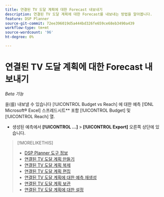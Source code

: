 ```yaml
---
title: 연결된 TV 도달 계획에 대한 Forecast 내보내기
description: 연결된 TV 도달 계획에 대한 Forecast를 내보내는 방법을 알아봅니다.
feature: DSP Planner
source-git-commit: 72ee396019d5a444bd326fe659ce68eb3490a439
workflow-type: tm+mt
source-wordcount: '96'
ht-degree: 0%

---
```


# 연결된 TV 도달 계획에 대한 Forecast 내보내기

*Beta 기능*

을(를) 내보낼 수 있습니다 [!UICONTROL Budget vs Reach] 에 대한 예측 [!DNL Microsoft® Excel] 스프레드시트** 포함 [!UICONTROL Budget] 및 [!UICONTROL Reach] 열.

* 생성된 예측에서 **[!UICONTROL ...]** > **[!UICONTROL Export]** 오른쪽 상단에 있습니다.

>[!MORELIKETHIS]
>
>* [DSP Planner 도구 정보](planner-about.md)
>* [연결된 TV 도달 계획 만들기](planner-create.md)
>* [연결된 TV 도달 계획 복제](planner-duplicate.md)
>* [연결된 TV 도달 계획 편집](planner-edit.md)
>* [연결된 TV 도달 계획에 대한 예측 재생성](planner-forecast.md)
>* [연결된 TV 도달 계획 보관](planner-archive.md)
>* [연결된 TV 도달 계획에 대한 설정](planner-settings.md)
